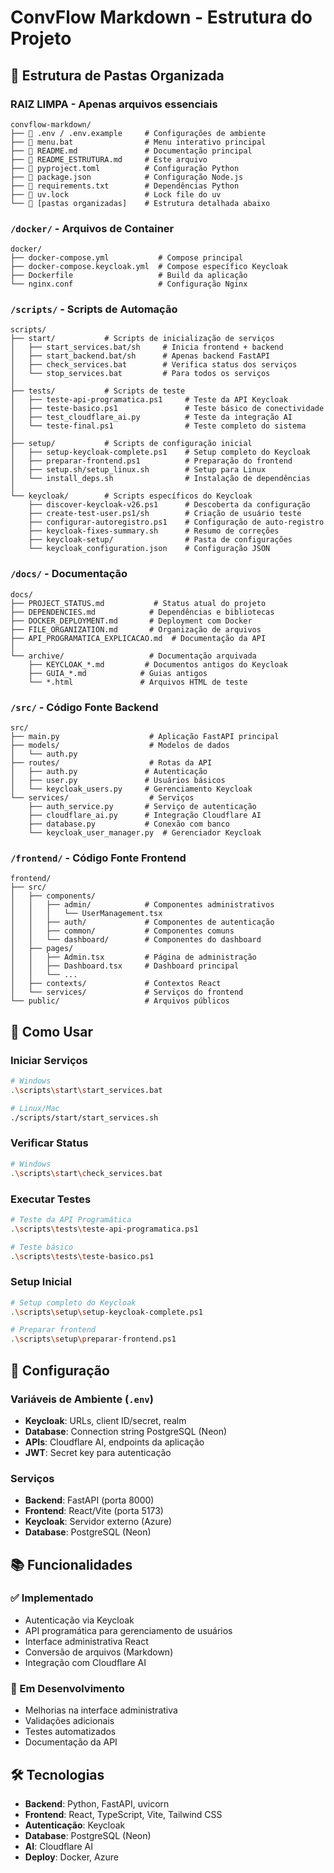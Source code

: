 # ConvFlow Markdown - Estrutura do Projeto

## 📁 Estrutura de Pastas Organizada

### **RAIZ LIMPA** - Apenas arquivos essenciais
```
convflow-markdown/
├── 📄 .env / .env.example     # Configurações de ambiente
├── 📄 menu.bat                # Menu interativo principal
├── 📄 README.md               # Documentação principal
├── 📄 README_ESTRUTURA.md     # Este arquivo
├── 📄 pyproject.toml          # Configuração Python
├── 📄 package.json            # Configuração Node.js
├── 📄 requirements.txt        # Dependências Python
├── 📄 uv.lock                 # Lock file do uv
└── 📁 [pastas organizadas]    # Estrutura detalhada abaixo
```

### `/docker/` - Arquivos de Container
```
docker/
├── docker-compose.yml           # Compose principal
├── docker-compose.keycloak.yml  # Compose específico Keycloak
├── Dockerfile                   # Build da aplicação
└── nginx.conf                   # Configuração Nginx
```

### `/scripts/` - Scripts de Automação
```
scripts/
├── start/           # Scripts de inicialização de serviços
│   ├── start_services.bat/sh     # Inicia frontend + backend
│   ├── start_backend.bat/sh      # Apenas backend FastAPI
│   ├── check_services.bat        # Verifica status dos serviços
│   └── stop_services.bat         # Para todos os serviços
│
├── tests/           # Scripts de teste
│   ├── teste-api-programatica.ps1     # Teste da API Keycloak
│   ├── teste-basico.ps1               # Teste básico de conectividade
│   ├── test_cloudflare_ai.py          # Teste da integração AI
│   └── teste-final.ps1                # Teste completo do sistema
│
├── setup/           # Scripts de configuração inicial
│   ├── setup-keycloak-complete.ps1    # Setup completo do Keycloak
│   ├── preparar-frontend.ps1          # Preparação do frontend
│   ├── setup.sh/setup_linux.sh        # Setup para Linux
│   └── install_deps.sh                # Instalação de dependências
│
└── keycloak/        # Scripts específicos do Keycloak
    ├── discover-keycloak-v26.ps1      # Descoberta da configuração
    ├── create-test-user.ps1/sh        # Criação de usuário teste
    ├── configurar-autoregistro.ps1    # Configuração de auto-registro
    ├── keycloak-fixes-summary.sh      # Resumo de correções
    ├── keycloak-setup/                # Pasta de configurações
    └── keycloak_configuration.json    # Configuração JSON
```

### `/docs/` - Documentação
```
docs/
├── PROJECT_STATUS.md           # Status atual do projeto
├── DEPENDENCIES.md            # Dependências e bibliotecas
├── DOCKER_DEPLOYMENT.md       # Deployment com Docker
├── FILE_ORGANIZATION.md       # Organização de arquivos
├── API_PROGRAMATICA_EXPLICACAO.md  # Documentação da API
│
└── archive/                   # Documentação arquivada
    ├── KEYCLOAK_*.md         # Documentos antigos do Keycloak
    ├── GUIA_*.md            # Guias antigos
    └── *.html               # Arquivos HTML de teste
```

### `/src/` - Código Fonte Backend
```
src/
├── main.py                    # Aplicação FastAPI principal
├── models/                    # Modelos de dados
│   └── auth.py
├── routes/                    # Rotas da API
│   ├── auth.py               # Autenticação
│   ├── user.py               # Usuários básicos
│   └── keycloak_users.py     # Gerenciamento Keycloak
└── services/                  # Serviços
    ├── auth_service.py       # Serviço de autenticação
    ├── cloudflare_ai.py      # Integração Cloudflare AI
    ├── database.py           # Conexão com banco
    └── keycloak_user_manager.py  # Gerenciador Keycloak
```

### `/frontend/` - Código Fonte Frontend
```
frontend/
├── src/
│   ├── components/
│   │   ├── admin/            # Componentes administrativos
│   │   │   └── UserManagement.tsx
│   │   ├── auth/             # Componentes de autenticação
│   │   ├── common/           # Componentes comuns
│   │   └── dashboard/        # Componentes do dashboard
│   ├── pages/
│   │   ├── Admin.tsx         # Página de administração
│   │   ├── Dashboard.tsx     # Dashboard principal
│   │   └── ...
│   ├── contexts/             # Contextos React
│   └── services/             # Serviços do frontend
└── public/                   # Arquivos públicos
```

## 🚀 Como Usar

### Iniciar Serviços
```bash
# Windows
.\scripts\start\start_services.bat

# Linux/Mac
./scripts/start/start_services.sh
```

### Verificar Status
```bash
# Windows
.\scripts\start\check_services.bat
```

### Executar Testes
```bash
# Teste da API Programática
.\scripts\tests\teste-api-programatica.ps1

# Teste básico
.\scripts\tests\teste-basico.ps1
```

### Setup Inicial
```bash
# Setup completo do Keycloak
.\scripts\setup\setup-keycloak-complete.ps1

# Preparar frontend
.\scripts\setup\preparar-frontend.ps1
```

## 🔧 Configuração

### Variáveis de Ambiente (`.env`)
- **Keycloak**: URLs, client ID/secret, realm
- **Database**: Connection string PostgreSQL (Neon)
- **APIs**: Cloudflare AI, endpoints da aplicação
- **JWT**: Secret key para autenticação

### Serviços
- **Backend**: FastAPI (porta 8000)
- **Frontend**: React/Vite (porta 5173)
- **Keycloak**: Servidor externo (Azure)
- **Database**: PostgreSQL (Neon)

## 📚 Funcionalidades

### ✅ Implementado
- Autenticação via Keycloak
- API programática para gerenciamento de usuários
- Interface administrativa React
- Conversão de arquivos (Markdown)
- Integração com Cloudflare AI

### 🔄 Em Desenvolvimento
- Melhorias na interface administrativa
- Validações adicionais
- Testes automatizados
- Documentação da API

## 🛠️ Tecnologias

- **Backend**: Python, FastAPI, uvicorn
- **Frontend**: React, TypeScript, Vite, Tailwind CSS
- **Autenticação**: Keycloak
- **Database**: PostgreSQL (Neon)
- **AI**: Cloudflare AI
- **Deploy**: Docker, Azure
